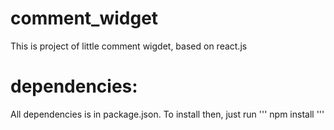 # comment_widget
This is project of little comment wigdet, based on react.js

# dependencies:
All dependencies is in package.json. To install then, just run
'''
 npm install
'''
